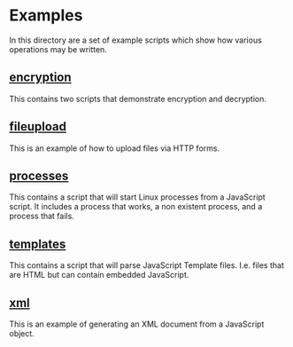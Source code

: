 # Examples #

In this directory are a set of example scripts which show how various
operations may be written.

## [encryption](encryption/README.md)

This contains two scripts that demonstrate encryption and decryption.

## [fileupload](fileupload/README.md)

This is an example of how to upload files via HTTP forms.

## [processes](processes/README.md)

This contains a script that will start Linux processes from a JavaScript
script. It includes a process that works, a non existent process, and a
process that fails.

## [templates](templates/README.md)

This contains a script that will parse JavaScript Template files. I.e.
files that are HTML but can contain embedded JavaScript.

## [xml](templates/README.md)

This is an example of generating an XML document from a JavaScript object.



